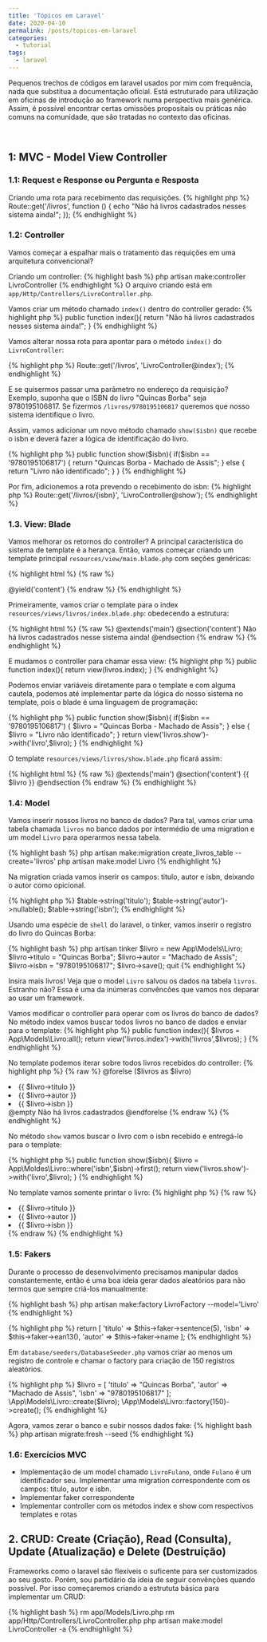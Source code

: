 ```yaml
---
title: 'Tópicos em Laravel'
date: 2020-04-10
permalink: /posts/topicos-em-laravel
categories:
  - tutorial
tags:
  - laravel
---
```


Pequenos trechos de códigos em laravel usados por mim com frequência, nada 
que substitua a documentação oficial. Está estruturado para utilização em 
oficinas de introdução ao framework numa perspectiva mais genérica.
Assim, é possível encontrar certas omissões propositais ou práticas não comuns
na comunidade, que são tratadas no contexto das oficinas.

<br>
<ul id="toc"></ul>


## 1: MVC - Model View Controller

### 1.1: Request e Response ou Pergunta e Resposta

Criando uma rota para recebimento das requisições.
{% highlight php %}
Route::get('/livros', function () {
    echo "Não há livros cadastrados nesses sistema ainda!";
});
{% endhighlight %}

### 1.2: Controller

Vamos começar a espalhar mais o tratamento das requições em uma arquitetura
convencional?

Criando um controller:
{% highlight bash %}
php artisan make:controller LivroController
{% endhighlight %}
O arquivo criando está em `app/Http/Controllers/LivroController.php`.

Vamos criar um método chamado `index()` dentro do controller gerado:
{% highlight php %}
public function index(){
    return "Não há livros cadastrados nesses sistema ainda!";
}
{% endhighlight %}

Vamos alterar nossa rota para apontar para o método `index()`
do `LivroController`:

{% highlight php %}
Route::get('/livros', 'LivroController@index');
{% endhighlight %}

E se quisermos passar uma parâmetro no endereço da requisição?
Exemplo, suponha que o ISBN do livro "Quincas Borba" seja 9780195106817.
Se fizermos `/livros/9780195106817` queremos que nosso sistema identifique
o livro.

Assim, vamos adicionar um novo método chamado `show($isbn)` que recebe o isbn
e deverá fazer a lógica de identificação do livro.

{% highlight php %}
public function show($isbn){
    if($isbn == '9780195106817') {
        return "Quincas Borba - Machado de Assis";
    } else {
        return "Livro não identificado";
    }
}
{% endhighlight %}

Por fim, adicionemos a rota prevendo o recebimento do isbn:
{% highlight php %}
Route::get('/livros/{isbn}', 'LivroController@show');
{% endhighlight %}

### 1.3. View: Blade

Vamos melhorar os retornos do controller?
A principal característica do sistema de template é a herança. Então, vamos
começar criando um template principal `resources/view/main.blade.php` 
com seções genéricas:

{% highlight html %}
{% raw %}
<!DOCTYPE html>
<html>
    <head>
        <title>@section('title') Exemplo @show</title>
    </head>
    <body>
        @yield('content')
    </body>
</html>
{% endraw %}
{% endhighlight %}

Primeiramente, vamos criar o template para o index `resources/views/livros/index.blade.php`:
obedecendo a estrutura:

{% highlight html %}
{% raw %}
@extends('main')
@section('content')
  Não há livros cadastrados nesse sistema ainda!
@endsection
{% endraw %}
{% endhighlight %}

E mudamos o controller para chamar essa view:
{% highlight php %}
public function index(){
    return view(livros.index);
}
{% endhighlight %}

Podemos enviar variáveis diretamente para o template e com alguma
cautela, podemos até implementar parte da lógica do nosso sistema no template,
pois o blade é uma linguagem de programação:

{% highlight php %}
public function show($isbn){
    if($isbn == '9780195106817') {
        $livro = "Quincas Borba - Machado de Assis";
    } else {
        $livro = "Livro não identificado";
    }
    return view('livros.show')->with('livro',$livro);
}
{% endhighlight %}

O template `resources/views/livros/show.blade.php` ficará assim:

{% highlight html %}
{% raw %}
@extends('main')
@section('content')
  {{ $livro }}
@endsection
{% endraw %}
{% endhighlight %}

### 1.4: Model

Vamos inserir nossos livros no banco de dados?
Para tal, vamos criar uma tabela chamada `livros` no banco dados 
por intermédio de uma migration e um model `Livro` para operarmos nessa tabela.

{% highlight bash %}
php artisan make:migration create_livros_table --create='livros'
php artisan make:model Livro
{% endhighlight %}

Na migration criada vamos inserir os campos: titulo, autor e isbn,
deixando o autor como opicional.

{% highlight php %}
$table->string('titulo');
$table->string('autor')->nullable();
$table->string('isbn');
{% endhighlight %}

Usando uma espécie de `shell` do laravel, o tinker, vamos inserir
o registro do livro do Quincas Borba:

{% highlight bash %}
php artisan tinker
$livro = new App\Models\Livro;
$livro->titulo = "Quincas Borba";
$livro->autor = "Machado de Assis";
$livro->isbn = "9780195106817";
$livro->save();
quit
{% endhighlight %}

Insira mais livros!
Veja que o model `Livro` salvou os dados na tabela `livros`. Estranho não?
Essa é uma da inúmeras convêncões que vamos nos deparar ao usar um framework.

Vamos modificar o controller para operar com os livros do banco de dados?
No método index vamos buscar todos livros no banco de dados e enviar para
o template:
{% highlight php %}
public function index(){
    $livros = App\Models\Livro:all();
    return view('livros.index')->with('livros',$livros);
}
{% endhighlight %}

No template podemos iterar sobre todos livros recebidos do controller:
{% highlight php %}
{% raw %}
@forelse ($livros as $livro)
    <li>{{ $livro->titulo }}</li>
    <li>{{ $livro->autor }}</li>
    <li>{{ $livro->isbn }}</li>
@empty
    Não há livros cadastrados
@endforelse
{% endraw %}
{% endhighlight %}

No método `show` vamos buscar o livro com o isbn recebido e entregá-lo
para o template:

{% highlight php %}
public function show($isbn){
    $livro = App\Moldes\Livro::where('isbn',$isbn)->first();
    return view('livros.show')->with('livro',$livro);
}
{% endhighlight %}

No template vamos somente printar o livro:
{% highlight php %}
{% raw %}
<li>{{ $livro->titulo }}</li>
<li>{{ $livro->autor }}</li>
<li>{{ $livro->isbn }}</li>
{% endraw %}
{% endhighlight %}

### 1.5: Fakers

Durante o processo de desenvolvimento precisamos manipular dados
constantemente, então é uma boa ideia gerar dados aleatórios para
não termos que sempre criá-los manualmente:

{% highlight bash %}
php artisan make:factory LivroFactory --model='Livro'
{% endhighlight %}

{% highlight php %}
return [
    'titulo' => $this->faker->sentence(5),
    'isbn'   => $this->faker->ean13(),
    'autor'  => $this->faker->name
];
{% endhighlight %}

Em `database/seeders/DatabaseSeeder.php` vamos criar ao menos um registro
de controle e chamar o factory para criação de 150 registros aleatórios.

{% highlight php %}
$livro = [
    'titulo' => "Quincas Borba",
    'autor'  => "Machado de Assis",
    'isbn'       => "9780195106817"
];
\App\Models\Livro::create($livro);
\App\Models\Livro::factory(150)->create();
{% endhighlight %}

Agora, vamos zerar o banco e subir nossos dados fake:
{% highlight bash %}
php artisan migrate:fresh --seed
{% endhighlight %}

### 1.6: Exercícios MVC

- Implementação de um model chamado `LivroFulano`, onde `Fulano` é um identificador
seu. Implementar uma migration correspondente com os campos: titulo, autor e isbn.
- Implementar faker correspondente
- Implementar controller com os métodos index e show com respectivos templates e rotas

## 2. CRUD: Create (Criação), Read (Consulta), Update (Atualização) e Delete (Destruição)

Frameworks como o laravel são flexíveis o suficente para ser customizados ao seu gosto.
Porém, sou partidário da ideia de seguir convênções quando possível. Por isso começaremos
criando a estrututa básica para implementar um CRUD:

{% highlight bash %}
rm app/Models/Livro.php
rm app/Http/Controllers/LivroController.php
php artisan make:model LivroController -a
{% endhighlight %}
